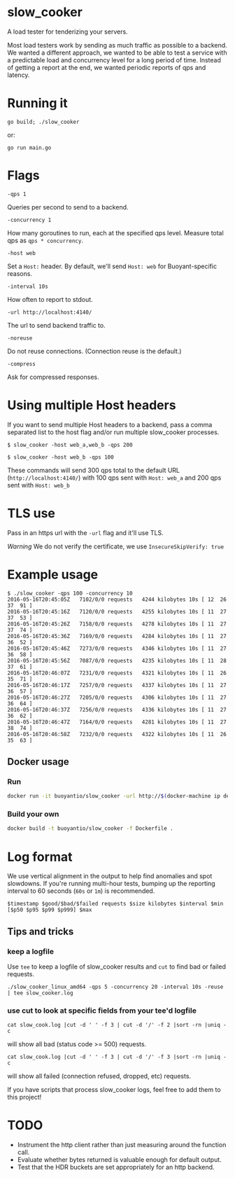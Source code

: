 # slow_cooker
A load tester for tenderizing your servers.

Most load testers work by sending as much traffic as possible to a
backend. We wanted a different approach, we wanted to be able to test
a service with a predictable load and concurrency level for a long
period of time. Instead of getting a report at the end, we wanted
periodic reports of qps and latency.

# Running it

`go build; ./slow_cooker`

or:

`go run main.go`

# Flags

`-qps 1`

Queries per second to send to a backend.

`-concurrency 1`

How many goroutines to run, each at the specified qps level. Measure
total qps as `qps * concurrency`.

`-host web`

Set a `Host:` header. By default, we'll send `Host: web` for
Buoyant-specific reasons.

`-interval 10s`

How often to report to stdout.

`-url http://localhost:4140/`

The url to send backend traffic to.

`-noreuse`

Do not reuse connections. (Connection reuse is the default.)

`-compress`

Ask for compressed responses.


# Using multiple Host headers

If you want to send multiple Host headers to a backend, pass a comma separated
list to the host flag and/or run multiple slow_cooker processes.

```$ slow_cooker -host web_a,web_b -qps 200```

```$ slow_cooker -host web_b -qps 100```

These commands will send 300 qps total to the default URL
(`http://localhost:4140/`) with 100 qps sent with `Host: web_a` and
200 qps sent with `Host: web_b`

# TLS use

Pass in an https url with the `-url` flag and it'll use TLS.

_Warning_ We do not verify the certificate, we use `InsecureSkipVerify: true`

# Example usage

```
$ ./slow_cooker -qps 100 -concurrency 10
2016-05-16T20:45:05Z   7102/0/0 requests   4244 kilobytes 10s [ 12  26  37  91 ]
2016-05-16T20:45:16Z   7120/0/0 requests   4255 kilobytes 10s [ 11  27  37  53 ]
2016-05-16T20:45:26Z   7158/0/0 requests   4278 kilobytes 10s [ 11  27  37  74 ]
2016-05-16T20:45:36Z   7169/0/0 requests   4284 kilobytes 10s [ 11  27  36  52 ]
2016-05-16T20:45:46Z   7273/0/0 requests   4346 kilobytes 10s [ 11  27  36  58 ]
2016-05-16T20:45:56Z   7087/0/0 requests   4235 kilobytes 10s [ 11  28  37  61 ]
2016-05-16T20:46:07Z   7231/0/0 requests   4321 kilobytes 10s [ 11  26  35  71 ]
2016-05-16T20:46:17Z   7257/0/0 requests   4337 kilobytes 10s [ 11  27  36  57 ]
2016-05-16T20:46:27Z   7205/0/0 requests   4306 kilobytes 10s [ 11  27  36  64 ]
2016-05-16T20:46:37Z   7256/0/0 requests   4336 kilobytes 10s [ 11  27  36  62 ]
2016-05-16T20:46:47Z   7164/0/0 requests   4281 kilobytes 10s [ 11  27  38  74 ]
2016-05-16T20:46:58Z   7232/0/0 requests   4322 kilobytes 10s [ 11  26  35  63 ]
```

## Docker usage

### Run

```bash
docker run -it buoyantio/slow_cooker -url http://$(docker-machine ip default):4140 -qps 100 -concurrency 10
```

### Build your own

```bash
docker build -t buoyantio/slow_cooker -f Dockerfile .
```

# Log format

We use vertical alignment in the output to help find anomalies and spot
slowdowns. If you're running multi-hour tests, bumping up the reporting
interval to 60 seconds (`60s` or `1m`) is recommended.

```
$timestamp $good/$bad/$failed requests $size kilobytes $interval $min [$p50 $p95 $p99 $p999] $max
```

## Tips and tricks

### keep a logfile

Use `tee` to keep a logfile of slow_cooker results and `cut` to find bad or failed requests.

`./slow_cooker_linux_amd64 -qps 5 -concurrency 20 -interval 10s -reuse | tee slow_cooker.log`

### use cut to look at specific fields from your tee'd logfile

`cat slow_cook.log |cut -d ' ' -f 3 | cut -d '/' -f 2 |sort -rn |uniq -c`

will show all bad (status code >= 500) requests.

`cat slow_cook.log |cut -d ' ' -f 3 | cut -d '/' -f 3 |sort -rn |uniq -c`

will show all failed (connection refused, dropped, etc) requests.

If you have scripts that process slow_cooker logs, feel free to add
them to this project!

# TODO
 * Instrument the http client rather than just measuring around the function call.
 * Evaluate whether bytes returned is valuable enough for default output.
 * Test that the HDR buckets are set appropriately for an http backend.
